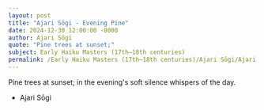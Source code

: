 ```yaml
---
layout: post
title: "Ajari Sōgi - Evening Pine"
date: 2024-12-30 12:00:00 -0000
author: Ajari Sōgi
quote: "Pine trees at sunset;"
subject: Early Haiku Masters (17th–18th centuries)
permalink: /Early Haiku Masters (17th–18th centuries)/Ajari Sōgi/Ajari Sōgi - Evening Pine
---
```


Pine trees at sunset;
in the evening's soft silence
whispers of the day.

- Ajari Sōgi
